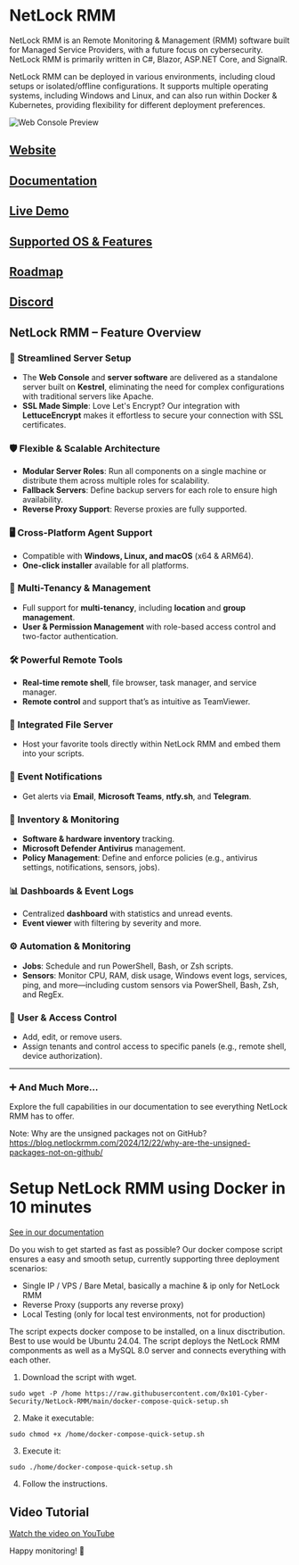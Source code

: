 # NetLock RMM
NetLock RMM is an Remote Monitoring & Management (RMM) software built for Managed Service Providers, with a future focus on cybersecurity. NetLock RMM is primarily written in C#, Blazor, ASP.NET Core, and SignalR.

NetLock RMM can be deployed in various environments, including cloud setups or isolated/offline configurations. It supports multiple operating systems, including Windows and Linux, and can also run within Docker & Kubernetes, providing flexibility for different deployment preferences.



![Web Console Preview](https://netlockrmm.com/assets/images/remote-features.gif)

## [Website](https://netlockrmm.com/)
## [Documentation](https://docs.netlockrmm.com/en/home)
## [Live Demo](https://netlockrmm.com/demo.html)
## [Supported OS & Features](https://docs.netlockrmm.com/en/supported-os)
## [Roadmap](https://docs.netlockrmm.com/en/roadmap)
## [Discord](https://discord.gg/HqUpZgtX4U)

## **NetLock RMM – Feature Overview**

### 🚀 **Streamlined Server Setup**
- The **Web Console** and **server software** are delivered as a standalone server built on **Kestrel**, eliminating the need for complex configurations with traditional servers like Apache.
- **SSL Made Simple**: Love Let's Encrypt? Our integration with **LettuceEncrypt** makes it effortless to secure your connection with SSL certificates.

### 🛡️ **Flexible & Scalable Architecture**
- **Modular Server Roles**: Run all components on a single machine or distribute them across multiple roles for scalability.
- **Fallback Servers**: Define backup servers for each role to ensure high availability.
- **Reverse Proxy Support**: Reverse proxies are fully supported.

### 🖥️ **Cross-Platform Agent Support**
- Compatible with **Windows, Linux, and macOS** (x64 & ARM64).
- **One-click installer** available for all platforms.

### 🧩 **Multi-Tenancy & Management**
- Full support for **multi-tenancy**, including **location** and **group management**.
- **User & Permission Management** with role-based access control and two-factor authentication.

### 🛠️ **Powerful Remote Tools**
- **Real-time remote shell**, file browser, task manager, and service manager.
- **Remote control** and support that’s as intuitive as TeamViewer.

### 📁 **Integrated File Server**
- Host your favorite tools directly within NetLock RMM and embed them into your scripts.

### 🔔 **Event Notifications**
- Get alerts via **Email**, **Microsoft Teams**, **ntfy.sh**, and **Telegram**.

### 🧾 **Inventory & Monitoring**
- **Software & hardware inventory** tracking.
- **Microsoft Defender Antivirus** management.
- **Policy Management**: Define and enforce policies (e.g., antivirus settings, notifications, sensors, jobs).

### 📊 **Dashboards & Event Logs**
- Centralized **dashboard** with statistics and unread events.
- **Event viewer** with filtering by severity and more.

### ⚙️ **Automation & Monitoring**
- **Jobs**: Schedule and run PowerShell, Bash, or Zsh scripts.
- **Sensors**: Monitor CPU, RAM, disk usage, Windows event logs, services, ping, and more—including custom sensors via PowerShell, Bash, Zsh, and RegEx.

### 👥 **User & Access Control**
- Add, edit, or remove users.
- Assign tenants and control access to specific panels (e.g., remote shell, device authorization).

---

### ➕ **And Much More...**
Explore the full capabilities in our documentation to see everything NetLock RMM has to offer.

Note: Why are the unsigned packages not on GitHub?
https://blog.netlockrmm.com/2024/12/22/why-are-the-unsigned-packages-not-on-github/

# Setup NetLock RMM using Docker in 10 minutes
[See in our documentation](https://docs.netlockrmm.com/en/server-installation-docker)

Do you wish to get started as fast as possible? Our docker compose script ensures a easy and smooth setup, currently supporting three deployment scenarios:
- Single IP / VPS / Bare Metal, basically a machine & ip only for NetLock RMM
- Reverse Proxy (supports any reverse proxy)
- Local Testing (only for local test environments, not for production)

The script expects docker compose to be installed, on a linux disctribution. Best to use would be Ubuntu 24.04. The script deploys the NetLock RMM componments as well as a MySQL 8.0 server and connects everything with each other.

1. Download the script with wget.
```plaintext
sudo wget -P /home https://raw.githubusercontent.com/0x101-Cyber-Security/NetLock-RMM/main/docker-compose-quick-setup.sh
```

2. Make it executable:
```plaintext
sudo chmod +x /home/docker-compose-quick-setup.sh
```

3. Execute it:
```plaintext
sudo ./home/docker-compose-quick-setup.sh
```

4. Follow the instructions.

## Video Tutorial
[Watch the video on YouTube](https://youtu.be/-VMoL6wnSKs)

Happy monitoring! 🥳
